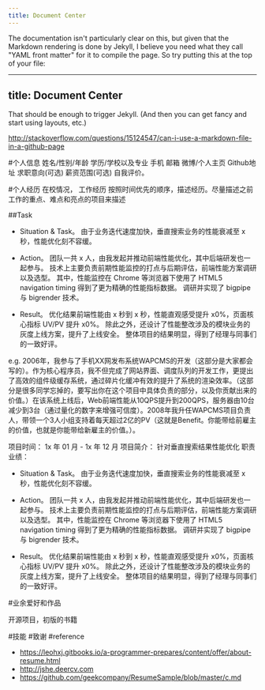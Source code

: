 ```yaml
---
title: Document Center
---
```



The documentation isn't particularly clear on this, but given that the Markdown rendering is done by Jekyll, I believe you need what they call "YAML front matter" for it to compile the page. So try putting this at the top of your file:

---
title: Document Center
---
That should be enough to trigger Jekyll. (And then you can get fancy and start using layouts, etc.)

http://stackoverflow.com/questions/15124547/can-i-use-a-markdown-file-in-a-github-page

#个人信息
姓名/性别/年龄
学历/学校以及专业
手机
邮箱
微博/个人主页
Github地址
求职意向(可选)
薪资范围(可选)
自我评价。

#个人经历
在校情况， 工作经历
按照时间优先的顺序，描述经历。尽量描述之前工作的重点、难点和亮点的项目来描述

##Task
- Situation & Task。
由于业务迭代速度加快，垂直搜索业务的性能衰减至 x 秒，性能优化刻不容缓。

- Action。
团队一共 x 人，由我发起并推动前端性能优化，其中后端研发也一起参与。
技术上主要负责前期性能监控的打点与后期评估，前端性能方案调研以及选型。
其中，性能监控在 Chrome 等浏览器下使用了 HTML5 navigation timing 得到了更为精确的性能指标数据。
调研并实现了 bigpipe 与 bigrender 技术。

- Result。
优化结果前端性能由 x 秒到 x 秒，性能直观感受提升 x0%，页面核心指标 UV/PV 提升 x0%。
除此之外，还设计了性能整改涉及的模块业务的灰度上线方案，提升了上线安全。
整体项目的结果明显，得到了经理与同事们的一致好评。

e.g.
2006年，我参与了手机XX网发布系统WAPCMS的开发（这部分是大家都会写的）。作为核心程序员，我不但完成了网站界面、调度队列的开发工作，更提出了高效的组件级缓存系统，通过碎片化缓冲有效的提升了系统的渲染效率。（这部分是很多同学忘掉的，要写出你在这个项目中具体负责的部分，以及你贡献出来的价值。）在该系统上线后，Web前端性能从10QPS提升到200QPS，服务器由10台减少到3台（通过量化的数字来增强可信度）。2008年我升任WAPCMS项目负责人，带领一个3人小组支持着每天超过2亿的PV（这就是Benefit。你能带给前雇主的价值，也就是你能带给新雇主的价值。）。

项目时间： 1x 年 01 月 - 1x 年 12 月
项目简介： 针对垂直搜索结果性能优化
职责业绩：
- Situation & Task。
由于业务迭代速度加快，垂直搜索业务的性能衰减至 x 秒，性能优化刻不容缓。

- Action。
团队一共 x 人，由我发起并推动前端性能优化，其中后端研发也一起参与。
技术上主要负责前期性能监控的打点与后期评估，前端性能方案调研以及选型。
其中，性能监控在 Chrome 等浏览器下使用了 HTML5 navigation timing 得到了更为精确的性能指标数据。
调研并实现了 bigpipe 与 bigrender 技术。

- Result。
优化结果前端性能由 x 秒到 x 秒，性能直观感受提升 x0%，页面核心指标 UV/PV 提升 x0%。
除此之外，还设计了性能整改涉及的模块业务的灰度上线方案，提升了上线安全。
整体项目的结果明显，得到了经理与同事们的一致好评。

#业余爱好和作品

开源项目，初版的书籍

#技能
#致谢
#reference
* https://leohxj.gitbooks.io/a-programmer-prepares/content/offer/about-resume.html
* http://jshe.deercv.com
* https://github.com/geekcompany/ResumeSample/blob/master/c.md

